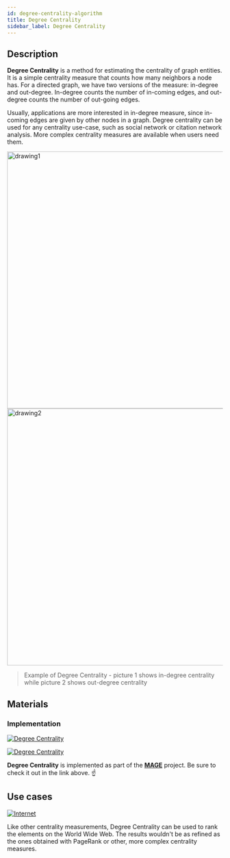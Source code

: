 ```yaml
---
id: degree-centrality-algorithm
title: Degree Centrality
sidebar_label: Degree Centrality
---
```


## Description

**Degree Centrality** is a method for estimating the centrality of graph 
entities.
It is a simple centrality measure that counts how many neighbors a node has. 
For a directed graph, we have two versions of the measure: in-degree and 
out-degree.
In-degree counts the number of in-coming edges, and out-degree counts the number
of out-going edges.

Usually, applications are more interested in in-degree measure, since in-coming
edges are given by other nodes in a graph. Degree centrality can be used for any
centrality use-case, such as social network or citation network analysis. More
complex centrality measures are available when users need them.

<img src="https://i.imgur.com/hHJkvWw.png" alt="drawing1" width="600"/>
<img src="https://i.imgur.com/kbX3FKZ.png" alt="drawing2" width="600"/>


> Example of Degree Centrality - picture 1 shows in-degree centrality while 
> picture 2 shows out-degree centrality
## Materials

### Implementation

[![Degree
Centrality](https://img.shields.io/badge/Degree_Centrality-Implementation-FB6E00?style=for-the-badge&logo=github&logoColor=white)](https://github.com/memgraph/mage/blob/main/cpp/degree_centrality_module/algorithm/degree_centrality_module.cpp)

[![Degree
Centrality](https://img.shields.io/badge/Degree_Centrality-Documentation-FCC624?style=for-the-badge&logo=cplusplus&logoColor=white)](/mage/query-modules/cpp/degree-centrality)

**Degree Centrality** is implemented as part of the
[**MAGE**](https://github.com/memgraph/mage) project. Be sure to check it out in
the link above. :point_up:

## Use cases

[![Internet](https://img.shields.io/badge/Internet-Application-8A477F?style=for-the-badge)](/use-cases/telecommunication.md)

Like other centrality measurements, Degree Centrality can be used to rank the
elements on the World Wide Web. The results wouldn't be as refined as the ones
obtained with PageRank or other, more complex centrality measures.
